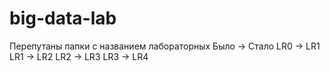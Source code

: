 # big-data-lab

Перепутаны папки с названием лабораторных
Было -> Стало
LR0  -> LR1
LR1  -> LR2
LR2  -> LR3
LR3  -> LR4